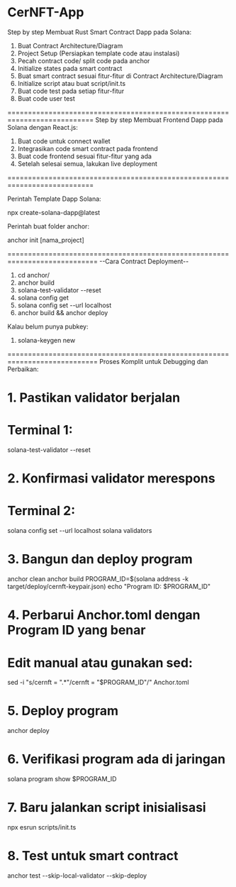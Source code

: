 # CerNFT-App

Step by step Membuat Rust Smart Contract Dapp pada Solana:

1. Buat Contract Architecture/Diagram
2. Project Setup (Persiapkan template code atau instalasi)
3. Pecah contract code/ split code pada anchor
4. Initialize states pada smart contract
5. Buat smart contract sesuai fitur-fitur di Contract Architecture/Diagram
6. Initialize script atau buat script/init.ts
7. Buat code test pada setiap fitur-fitur
8. Buat code user test

===========================================================================
Step by step Membuat Frontend Dapp pada Solana dengan React.js:

1. Buat code untuk connect wallet
2. Integrasikan code smart contract pada frontend
3. Buat code frontend sesuai fitur-fitur yang ada
4. Setelah selesai semua, lakukan live deployment

===========================================================================

Perintah Template Dapp Solana:

npx create-solana-dapp@latest

Perintah buat folder anchor:

anchor init [nama_project]

============================================================================
--Cara Contract Deployment--

1. cd anchor/
2. anchor build
3. solana-test-validator --reset
4. solana config get
5. solana config set --url localhost
6. anchor build && anchor deploy

Kalau belum punya pubkey:

1. solana-keygen new

============================================================================
Proses Komplit untuk Debugging dan Perbaikan:

# 1. Pastikan validator berjalan
# Terminal 1:
solana-test-validator --reset

# 2. Konfirmasi validator merespons
# Terminal 2:
solana config set --url localhost
solana validators

# 3. Bangun dan deploy program
anchor clean
anchor build
PROGRAM_ID=$(solana address -k target/deploy/cernft-keypair.json)
echo "Program ID: $PROGRAM_ID"

# 4. Perbarui Anchor.toml dengan Program ID yang benar
# Edit manual atau gunakan sed:
sed -i "s/cernft = \".*\"/cernft = \"$PROGRAM_ID\"/" Anchor.toml

# 5. Deploy program
anchor deploy

# 6. Verifikasi program ada di jaringan
solana program show $PROGRAM_ID

# 7. Baru jalankan script inisialisasi
npx esrun scripts/init.ts

# 8. Test untuk smart contract
anchor test --skip-local-validator --skip-deploy